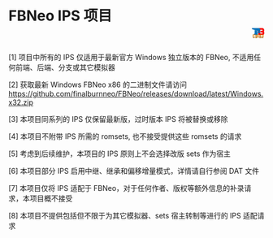 # FBNeo IPS 项目 <div align="right"><img src="image/FBNeo_IPS_Taoenwen_2025.webp" height="5%" width="5%" /></div>  
[1] 项目中所有的 IPS 仅适用于最新官方 Windows 独立版本的 FBNeo, 不适用任何前端、后端、分支或其它模拟器

[2] 获取最新 Windows FBNeo x86 的二进制文件请访问 https://github.com/finalburnneo/FBNeo/releases/download/latest/Windows.x32.zip

[3] 本项目同系列的 IPS 仅保留最新版，过时版本 IPS 将被替换或移除

[4] 本项目不附带 IPS 所需的 romsets, 也不接受提供这些 romsets 的请求

[5] 考虑到后续维护，本项目的 IPS 原则上不会选择改版 sets 作为宿主

[6] 本项目部分 IPS 启用中继、继承和偏移增量模式，详情请自行参阅 DAT 文件

[7] 本项目仅将 IPS 适配于 FBNeo，对于任何作者、版权等额外信息的补录请求，本项目概不接受

[8] 本项目不提供包括但不限于为其它模拟器、sets 宿主转制等进行的 IPS 适配请求